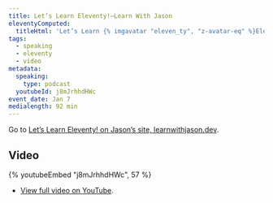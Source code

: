 ```yaml
---
title: Let’s Learn Eleventy!—Learn With Jason
eleventyComputed:
  titleHtml: 'Let’s Learn {% imgavatar "eleven_ty", "z-avatar-eq" %}Eleventy! on {% imgavatar "LWJShow", "z-avatar-eq" %}Learn with Jason'
tags:
  - speaking
  - eleventy
  - video
metadata:
  speaking:
    type: podcast
  youtubeId: j8mJrhhdHWc
event_date: Jan 7
medialength: 92 min
---
```


<p class="primarylink">Go to <a href="https://www.learnwithjason.dev/let-s-learn-eleventy">Let’s Learn Eleventy! on Jason’s site, learnwithjason.dev</a>.</p>

## Video

{% youtubeEmbed "j8mJrhhdHWc", 57 %}

* [View full video on YouTube](https://www.youtube.com/watch?time_continue=57&v=j8mJrhhdHWc).
